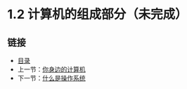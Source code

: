 # 1.2 计算机的组成部分（未完成）

## 链接

- [目录](./preface.md)
- 上一节：[你身边的计算机](./01.1.md)
- 下一节：[什么是操作系统](./01.3.md)